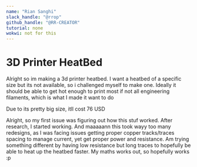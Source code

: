 ```yaml
---
name: "Rian Sanghi"
slack_handle: "@rrop"
github_handle: "@RR-CREATOR"
tutorial: none
wokwi: not for this
---
```


# 3D Printer HeatBed

Alright so im making a 3d printer heatbed. I want a heatbed of a specific size but its not available, so i challenged myself to make one.
Ideally it should be able to get hot enough to print most if not all engineering filaments, which is what I made it want to do

Due to its pretty big size, itll cost 76 USD

Alright, so my first issue was figuring out how this stuf worked. After research, I started working. And maaaaann this took wayy too many redesigns, as I was facing issues
getting proper copper tracks/traces spacing to manage current, yet get proper power and resistance. Am trying something different by having low resistance 
but long traces to hopefully be able to heat up the heatbed faster. My maths works out, so hopefully works :p

